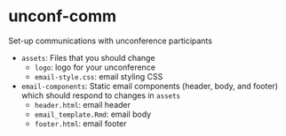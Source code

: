 # unconf-comm
Set-up communications with unconference participants

- `assets`: Files that you should change
    + `logo`: logo for your unconference
    + `email-style.css`: email styling CSS
- `email-components`: Static email components (header, body, and footer) which should respond to changes in `assets`
    + `header.html`: email header
    + `email_template.Rmd`: email body
    + `footer.html`: email footer